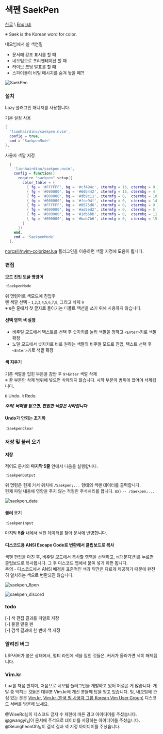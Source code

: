 # 색펜 SaekPen
[한글](Readme_kr.md) \ [English](Readme.md)

※ Saek is the Korean word for color.

네오빔에서 쓸 색연필

- 문서에 강조 표시를 할 때
- 네오빔으로 프리젠테이션 할 때
- 라이브 코딩 발표를 할 때
- 스파이들이 비밀 메시지를 숨겨 눟을 때?!

![SaekPen](https://github.com/lionhairdino/saekpen.nvim/assets/61452610/c6fc016a-9c00-46ef-b1ae-84214b819018)

### 설치
Lazy 플러그인 매니저를 사용합니다.

기본 설정 사용
```lua
{
  'lionhairdino/saekpen.nvim',
  config = true,
  cmd = 'SaekpenMode'
},
```
사용자 색깔 지정
```lua
  {
    'lionhairdino/saekpen.nvim',
    config = function()
      require "saekpen".setup({
        color_table = {
          { fg = '#FFFFFF', bg = '#cf494c', ctermfg = 15, ctermbg = 0 },
          { fg = '#000000', bg = '#60b442', ctermfg = 15, ctermbg = 4 },
          { fg = '#000000', bg = '#db9c11', ctermfg = 0,  ctermbg = 10 },
          { fg = '#000000', bg = '#fce94f', ctermfg = 0,  ctermbg = 14 },
          { fg = '#FFFFFF', bg = '#0575d8', ctermfg = 0,  ctermbg = 9 },
          { fg = '#000000', bg = '#ad5ed2', ctermfg = 0,  ctermbg = 5 },
          { fg = '#000000', bg = '#1db6bb', ctermfg = 0,  ctermbg = 11 },
          { fg = '#000000', bg = '#bab7b6', ctermfg = 0,  ctermbg = 15 },
        }
      })
    end,
    cmd = 'SaekpenMode'
  },
```
[norcalli/nvim-colorizer.lua](https://github.com/norcalli/nvim-colorizer.lua) 플러그인을 이용하면 색깔 지정에 도움이 됩니다.

### 편집 
**모드 진입 토글 명령어**
```default
:SaekpenMode
```
위 명령어로 색모드에 진입후\
펜 색깔 선택 - `1`,`2`,`3`,`4`,`5`,`6`,`7`,`8`, 그리고 삭제 `9`\
※ `0`은 줄에서 첫 글자로 돌아가는 디폴트 액션을 쓰기 위해 사용하지 않습니다.

#### 선택 영역 색 설정
- 비주얼 모드에서 텍스트를 선택 후 숫자키를 눌러 색깔을 정하고 `<Enter>`키로 색깔 확정
- 노멀 모드에서 숫자키로 바로 원하는 색깔의 비주얼 모드로 진입, 텍스트 선택 후 `<Enter>`키로 색깔 확정

#### 색 지우기
기존 색깔을 입힌 부분을 감싼 후 `9`>`Enter` 색깔 삭제\
※ 끝 부분만 삭제 범위에 넣으면 삭제되지 않습니다. 시작 부분이 범위에 있어야 삭제됩니다.

`U` Undo. `R` Redo.

***주의! 버퍼를 닫으면, 편집한 색깔은 사라집니다***

#### Undo가 안되는 초기화
```default
:SaekpenClear
```

### 저장 및 불러 오기
#### 저장
적어도 문서의 **마지막 5줄** 안에서 다음을 실행합니다. 
```deaulr
:SaekpenOutput
```
위 명령은 현재 커서 위치에 `/Saekpen;...` 형태의 색펜 데이터를 출력합니다.\
현재 파일 내용에 영향을 주지 않는 적절한 주석처리를 합니다. ex) `-- /Saekpen;...`

![saekpen_data](https://github.com/lionhairdino/saekpen.nvim/assets/61452610/41d87219-3456-49d1-8679-32197fc9bba5)

#### 불러 오기
```deault
:SaekpenInput
```
마지막 **5줄** 내에서 색펜 데이터를 찾아 문서에 반영합니다.

#### 디스코드용 ANSI Escape Code로 변환해서 클립보드로 복사
색펜 편집을 마친 후, 비주얼 모드에서 복사할 영역을 선택하고, `Y`(대문자)키를 누르면 클립보드로 복사됩니다. 그 후 디스코드 앱에서 붙여 넣기 하면 됩니다.\
주의 - 디스코드에서 ANSI 배경을 표준적인 색과 약간은 다르게 제공하기 때문에 완전히 일치하는 색으로 변환되진 않습니다.

![saekpen_8pen](https://github.com/lionhairdino/saekpen.nvim/assets/61452610/f5d53eeb-428b-4a28-8317-396f5be6fa70)

![saekpen_discord](https://github.com/lionhairdino/saekpen.nvim/assets/61452610/aedaa8fb-4642-4b17-86d0-c1cef67a7c1c)

### todo
[-] 색 편집 결과를 파일로 저장\
[-] 물결 밑줄 펜\
[-] 검색 결과에 한 번에 색 지정

### 알려진 버그
LSP서버가 붙은 상태에서, 멀티 라인에 색을 입힌 것들은, 커서가 올라가면 색이 해제됩니다.
 
### Vim.kr
Lua를 처음 만지며, 처음으로 네오빔 플러그인을 개발하고 있어 어설픈 게 많습니다. 개발 중 막히는 것들은 대부분 Vim.kr에 계신 분들께 답을 얻고 있습니다. 빔, 네오빔에 관심 있는 분은 [Vim.kr](http://vim.kr/), [Vim.kr (한국 빔 사용자 그룹 Korean Vim User Group)](https://discord.gg/TwaYqgtQYf) 디스코드 서버를 방문해 보세요.

@WieeRd님이 디스코드 글자 수 제한에 따른 경고 아이디어를 주셨습니다.\
@gwangyi님이 문서에 주석으로 데이터를 저장하는 아이디어를 주셨습니다.\
@SeungheonOh님이 검색 결과 색 지정 아이디어를 주셨습니다.
